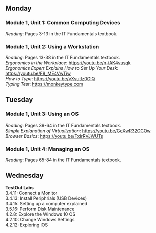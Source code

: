 ## Monday
### Module 1, Unit 1: Common Computing Devices
*Reading*: Pages 3-13 in the IT Fundamentals textbook.

### Module 1, Unit 2: Using a Workstation
*Reading*: Pages 13-38 in the IT Fundamentals textbook. \
*Ergonomics in the Workplace*: https://youtu.be/n-iAK4vusqk \
*Ergonomics Expert Explains How to Set Up Your Desk*: https://youtu.be/F8_ME4VwTiw \
*How to Type*: https://youtu.be/vXsutlz0GIQ \
*Typing Test*: https://monkeytype.com 

## Tuesday
### Module 1, Unit 3: Using an OS
*Reading*: Pages 39-64 in the IT Fundamentals textbook. \
*Simple Explanation of Virtualization*: https://youtu.be/GeXwR32GCOw \
*Browser Basics*: https://youtu.be/FxirRVJWUTs

### Module 1, Unit 4: Managing an OS
*Reading*: Pages 65-84 in the IT Fundamentals textbook.

## Wednesday
**TestOut Labs** \
3.4.11: Connect a Monitor \
3.4.13: Install Periphrials (USB Devices) \
3.4.15: Setting up a computer explained \
3.5.16: Perform Disk Maintenance \
4.2.8: Explore the Windows 10 OS \
4.2.10: Change Windows Settings \
4.2.12: Exploring iOS
